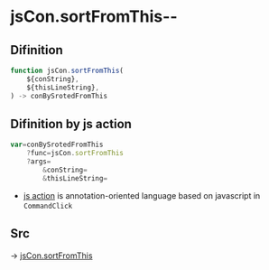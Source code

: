 # jsCon.sortFromThis--

## Difinition

```js.js
function jsCon.sortFromThis(
	${conString},
	${thisLineString},
) -> conBySrotedFromThis
```




## Difinition by js action

```js.js
var=conBySrotedFromThis
	?func=jsCon.sortFromThis
	?args=
		&conString=
		&thisLineString=
```

- [js action](#) is annotation-oriented language based on javascript in `CommandClick`



## Src

-> [jsCon.sortFromThis](https://github.com/puutaro/CommandClick/blob/master/app/src/main/java/com/puutaro/commandclick/fragment_lib/terminal_fragment/js_interface/text/JsCon.kt#L10)


